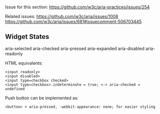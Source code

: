 Issue for this section: https://github.com/w3c/aria-practices/issues/254

Related issues:
https://github.com/w3c/aria/issues/1008
https://github.com/w3c/aria/issues/681#issuecomment-506703445


## Widget States

aria-selected
aria-checked
aria-pressed
aria-expanded
aria-disabled
aria-readonly


HTML equivalents:

```
<input readonly>
<input disabled>
<input type=checkbox checked>
<input type=checkbox>.indeterminate = true; <-> aria-checked = undefined
```

Push button can be implemented as:
```
<button> + aria-pressed, -webkit-appearance: none; for easier styling
```
